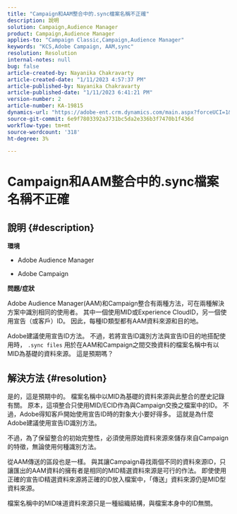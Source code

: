 ```yaml
---
title: "Campaign和AAM整合中的.sync檔案名稱不正確"
description: 說明
solution: Campaign,Audience Manager
product: Campaign,Audience Manager
applies-to: "Campaign Classic,Campaign,Audience Manager"
keywords: "KCS,Adobe Campaign, AAM,sync"
resolution: Resolution
internal-notes: null
bug: false
article-created-by: Nayanika Chakravarty
article-created-date: "1/11/2023 4:57:37 PM"
article-published-by: Nayanika Chakravarty
article-published-date: "1/11/2023 6:41:21 PM"
version-number: 2
article-number: KA-19815
dynamics-url: "https://adobe-ent.crm.dynamics.com/main.aspx?forceUCI=1&pagetype=entityrecord&etn=knowledgearticle&id=473a7a0b-d191-ed11-aad1-6045bd006e5a"
source-git-commit: 6e9f7803392a3731bc5da2e336b3f7470b1f436d
workflow-type: tm+mt
source-wordcount: '318'
ht-degree: 3%

---
```


# Campaign和AAM整合中的.sync檔案名稱不正確

## 說明 {#description}


<b>環境</b>

- Adobe Audience Manager

- Adobe Campaign

<b>問題/症狀</b>

Adobe Audience Manager(AAM)和Campaign整合有兩種方法，可在兩種解決方案中識別相同的使用者。 其中一個使用MID或Experience CloudID，另一個使用宣告（或客戶）ID。 因此，每種ID類型都有AAM資料來源和目的地。

Adobe建議使用宣告ID方法。 不過，若將宣告ID識別方法與宣告ID目的地搭配使用時， `.sync files` 用於在AAM和Campaign之間交換資料的檔案名稱中有以MID為基礎的資料來源。 這是預期嗎？


## 解決方法 {#resolution}


是的，這是預期中的。 檔案名稱中以MID為基礎的資料來源與此整合的歷史記錄有關。 原本，這項整合只使用MID/ECID作為與Campaign交換之檔案中的ID。 不過，Adobe得知客戶開始使用宣告ID時的對象大小要好得多。 這就是為什麼Adobe建議使用宣告ID識別方法。

不過，為了保留整合的初始完整性，必須使用原始資料來源來儲存來自Campaign的特徵，無論使用何種識別方法。

從AAM傳送的區段也是一樣。 與其讓Campaign尋找兩個不同的資料來源ID，只讓匯出的AAM資料的擁有者是相同的MID精選資料來源是可行的作法。 即使使用正確的宣告ID精選資料來源將正確的ID放入檔案中，「傳送」資料來源仍是MID型資料來源。

檔案名稱中的MID味道資料來源只是一種組織結構，與檔案本身中的ID無關。
